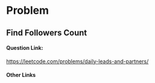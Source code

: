 # Problem

## Find Followers Count

#### Question Link:
https://leetcode.com/problems/daily-leads-and-partners/


#### Other Links
